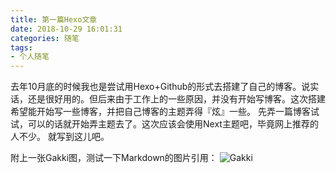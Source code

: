```yaml
---
title: 第一篇Hexo文章
date: 2018-10-29 16:01:31
categories: 随笔
tags: 
- 个人随笔
---
```

去年10月底的时候我也是尝试用Hexo+Github的形式去搭建了自己的博客。说实话，还是很好用的。但后来由于工作上的一些原因，并没有开始写博客。这次搭建希望能开始写一些博客，并把自己博客的主题弄得『炫』一些。
先弄一篇博客试试，可以的话就开始弄主题去了。这次应该会使用Next主题吧，毕竟网上推荐的人不少。
就写到这儿吧。

附上一张Gakki图，测试一下Markdown的图片引用：
![Gakki](https://pbs.twimg.com/profile_images/890717192014057473/AEVVjFOD_400x400.jpg "Gakki")